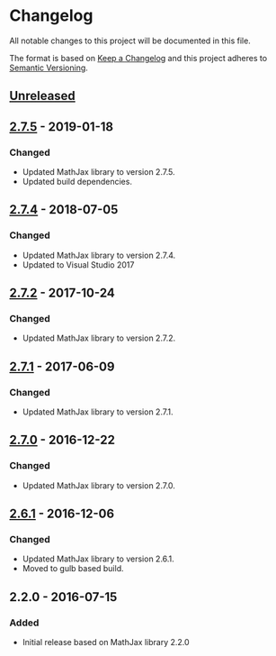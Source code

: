 # Changelog
All notable changes to this project will be documented in this file.

The format is based on [Keep a Changelog](http://keepachangelog.com/)
and this project adheres to [Semantic Versioning](http://semver.org/).

## [Unreleased]

## [2.7.5] - 2019-01-18
### Changed
- Updated MathJax library to version 2.7.5.
- Updated build dependencies.

## [2.7.4] - 2018-07-05
### Changed
- Updated MathJax library to version 2.7.4.
- Updated to Visual Studio 2017

## [2.7.2] - 2017-10-24
### Changed
- Updated MathJax library to version 2.7.2.

## [2.7.1] - 2017-06-09
### Changed
- Updated MathJax library to version 2.7.1.

## [2.7.0] - 2016-12-22
### Changed
- Updated MathJax library to version 2.7.0.

## [2.6.1] - 2016-12-06
### Changed
- Updated MathJax library to version 2.6.1.
- Moved to gulb based build.

## 2.2.0 - 2016-07-15
### Added
- Initial release based on MathJax library 2.2.0

[Unreleased]: https://github.com/ViceIce/mathjax-sp/compare/v2.7.5...HEAD
[2.7.5]: https://github.com/ViceIce/mathjax-sp/compare/v2.7.4...v2.7.5
[2.7.4]: https://github.com/ViceIce/mathjax-sp/compare/v2.7.2...v2.7.4
[2.7.2]: https://github.com/ViceIce/mathjax-sp/compare/v2.7.1...v2.7.2
[2.7.1]: https://github.com/ViceIce/mathjax-sp/compare/v2.7.0...v2.7.1
[2.7.0]: https://github.com/ViceIce/mathjax-sp/compare/v2.6.1...v2.7.0
[2.6.1]: https://github.com/ViceIce/mathjax-sp/compare/v2.2.0...v2.6.1
